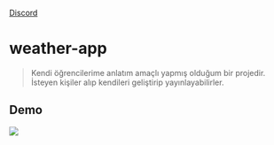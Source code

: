 [Discord](https://discord.gg/pS4YCmywQ7)

# weather-app

> Kendi öğrencilerime anlatım amaçlı yapmış olduğum bir projedir. İsteyen kişiler alıp kendileri geliştirip yayınlayabilirler.

## Demo

![](https://i.imgur.com/L1gm5De.jpg)
